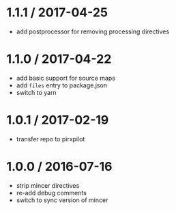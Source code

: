 
1.1.1 / 2017-04-25
==================

 * add postprocessor for removing processing directives

1.1.0 / 2017-04-22
==================

 * add basic support for source maps
 * add `files` entry to package.json
 * switch to yarn

1.0.1 / 2017-02-19
==================

 * transfer repo to pirxpilot

1.0.0 / 2016-07-16
==================

 * strip mincer directives
 * re-add debug comments
 * switch to sync version of mincer

